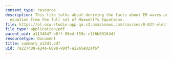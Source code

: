 ```yaml
---
content_type: resource
description: This file talks about deriving the facts about EM waves and the wave
  equation from the full set of Maxwell?s Equations.
file: https://ol-ocw-studio-app-qa.s3.amazonaws.com/courses/8-02t-electricity-and-magnetism-spring-2005/7a227c88e24a689889dfe22a5e02af6f_summary_w13d1.pdf
file_type: application/pdf
parent_uid: a1134647-b0ff-86e4-f59c-c1f6b99164df
resourcetype: Document
title: summary_w13d1.pdf
uid: 7a227c88-e24a-6898-89df-e22a5e02af6f
---
```

